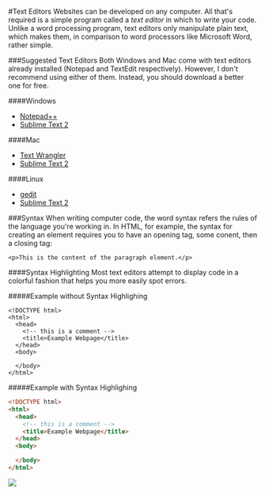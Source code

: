 #Text Editors
Websites can be developed on any computer. All that's required is a simple program called a *text editor* in which to write your code. Unlike a word processing program, text editors only manipulate plain text, which makes them, in comparison to word processors like Microsoft Word, rather simple.

###Suggested Text Editors
Both Windows and Mac come with text editors already installed (Notepad and TextEdit respectively). However, I don't recommend using either of them. Instead, you should download a better one for free.

####Windows
* [Notepad++](http://notepad-plus-plus.org/)
* [Sublime Text 2](http://www.sublimetext.com/2)

####Mac
* [Text Wrangler](http://www.barebones.com/products/TextWrangler/)
* [Sublime Text 2](http://www.sublimetext.com/2)

####Linux
* [gedit](http://projects.gnome.org/gedit/)
* [Sublime Text 2](http://www.sublimetext.com/2)

###Syntax
When writing computer code, the word syntax refers the rules of the language you're working in. In HTML, for example, the syntax for creating an element requires you to have an opening tag, some conent, then a closing tag:
```
<p>This is the content of the paragraph element.</p>
```

####Syntax Highlighting
Most text editors attempt to display code in a colorful fashion that helps you more easily spot errors.

#####Example without Syntax Highlighing
```
<!DOCTYPE html>
<html>
  <head>
    <!-- this is a comment -->
    <title>Example Webpage</title>
  </head>
  <body>

  </body>
</html>
```

#####Example with Syntax Highlighing
```html
<!DOCTYPE html>
<html>
  <head>
    <!-- this is a comment -->
    <title>Example Webpage</title>
  </head>
  <body>

  </body>
</html>
```


![](http://christensenacademy.org/img/signature.png)
